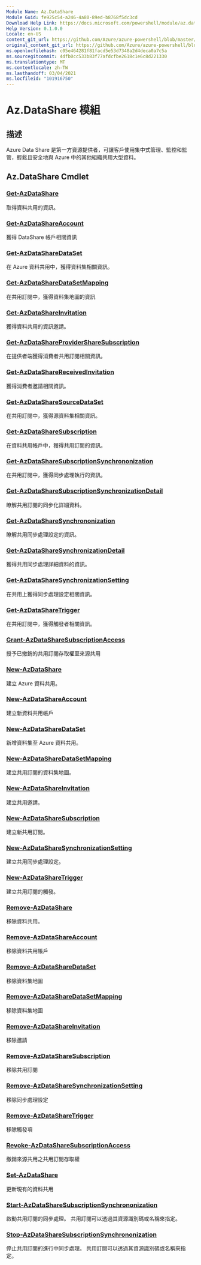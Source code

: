 ```yaml
---
Module Name: Az.DataShare
Module Guid: fe925c54-a246-4a80-89ed-b8768f5dc3cd
Download Help Link: https://docs.microsoft.com/powershell/module/az.datashare
Help Version: 0.1.0.0
Locale: en-US
content_git_url: https://github.com/Azure/azure-powershell/blob/master/src/DataShare/DataShare/help/Az.DataShare.md
original_content_git_url: https://github.com/Azure/azure-powershell/blob/master/src/DataShare/DataShare/help/Az.DataShare.md
ms.openlocfilehash: c05e464281f81facd5e53d7348a2d4deca0a7c5a
ms.sourcegitcommit: 4dfb0cc533b83f77afdcfbe2618c1e6c8d221330
ms.translationtype: MT
ms.contentlocale: zh-TW
ms.lasthandoff: 03/04/2021
ms.locfileid: "101916750"
---
```

# Az.DataShare 模組
## 描述
Azure Data Share 是第一方資源提供者，可讓客戶使用集中式管理、監控和監管，輕鬆且安全地與 Azure 中的其他組織共用大型資料。

## Az.DataShare Cmdlet
### [Get-AzDataShare](Get-AzDataShare.md)
取得資料共用的資訊。

### [Get-AzDataShareAccount](Get-AzDataShareAccount.md)
獲得 DataShare 帳戶相關資訊

### [Get-AzDataShareDataSet](Get-AzDataShareDataSet.md)
在 Azure 資料共用中，獲得資料集相關資訊。

### [Get-AzDataShareDataSetMapping](Get-AzDataShareDataSetMapping.md)
在共用訂閱中，獲得資料集地圖的資訊

### [Get-AzDataShareInvitation](Get-AzDataShareInvitation.md)
獲得資料共用的資訊邀請。

### [Get-AzDataShareProviderShareSubscription](Get-AzDataShareProviderShareSubscription.md)
在提供者端獲得消費者共用訂閱相關資訊。

### [Get-AzDataShareReceivedInvitation](Get-AzDataShareReceivedInvitation.md)
獲得消費者邀請相關資訊。

### [Get-AzDataShareSourceDataSet](Get-AzDataShareSourceDataSet.md)
在共用訂閱中，獲得源資料集相關資訊。

### [Get-AzDataShareSubscription](Get-AzDataShareSubscription.md)
在資料共用帳戶中，獲得共用訂閱的資訊。

### [Get-AzDataShareSubscriptionSynchrononization](Get-AzDataShareSubscriptionSynchronization.md)
在共用訂閱中，獲得同步處理執行的資訊。

### [Get-AzDataShareSubscriptionSynchronizationDetail](Get-AzDataShareSubscriptionSynchronizationDetail.md)
瞭解共用訂閱的同步化詳細資料。

### [Get-AzDataShareSynchrononization](Get-AzDataShareSynchronization.md)
瞭解共用同步處理設定的資訊。

### [Get-AzDataShareSynchronizationDetail](Get-AzDataShareSynchronizationDetail.md)
獲得共用同步處理詳細資料的資訊。

### [Get-AzDataShareSynchronizationSetting](Get-AzDataShareSynchronizationSetting.md)
在共用上獲得同步處理設定相關資訊。

### [Get-AzDataShareTrigger](Get-AzDataShareTrigger.md)
在共用訂閱中，獲得觸發者相關資訊。

### [Grant-AzDataShareSubscriptionAccess](Grant-AzDataShareSubscriptionAccess.md)
授予已撤銷的共用訂閱存取權至來源共用

### [New-AzDataShare](New-AzDataShare.md)
建立 Azure 資料共用。

### [New-AzDataShareAccount](New-AzDataShareAccount.md)
建立新資料共用帳戶

### [New-AzDataShareDataSet](New-AzDataShareDataSet.md)
新增資料集至 Azure 資料共用。

### [New-AzDataShareDataSetMapping](New-AzDataShareDataSetMapping.md)
建立共用訂閱的資料集地圖。

### [New-AzDataShareInvitation](New-AzDataShareInvitation.md)
建立共用邀請。

### [New-AzDataShareSubscription](New-AzDataShareSubscription.md)
建立新共用訂閱。

### [New-AzDataShareSynchronizationSetting](New-AzDataShareSynchronizationSetting.md)
建立共用同步處理設定。

### [New-AzDataShareTrigger](New-AzDataShareTrigger.md)
建立共用訂閱的觸發。

### [Remove-AzDataShare](Remove-AzDataShare.md)
移除資料共用。

### [Remove-AzDataShareAccount](Remove-AzDataShareAccount.md)
移除資料共用帳戶

### [Remove-AzDataShareDataSet](Remove-AzDataShareDataSet.md)
移除資料集地圖

### [Remove-AzDataShareDataSetMapping](Remove-AzDataShareDataSetMapping.md)
移除資料集地圖

### [Remove-AzDataShareInvitation](Remove-AzDataShareInvitation.md)
移除邀請

### [Remove-AzDataShareSubscription](Remove-AzDataShareSubscription.md)
移除共用訂閱

### [Remove-AzDataShareSynchronizationSetting](Remove-AzDataShareSynchronizationSetting.md)
移除同步處理設定

### [Remove-AzDataShareTrigger](Remove-AzDataShareTrigger.md)
移除觸發項

### [Revoke-AzDataShareSubscriptionAccess](Revoke-AzDataShareSubscriptionAccess.md)
撤銷來源共用之共用訂閱存取權

### [Set-AzDataShare](Set-AzDataShare.md)
更新現有的資料共用

### [Start-AzDataShareSubscriptionSynchrononization](Start-AzDataShareSubscriptionSynchronization.md)
啟動共用訂閱的同步處理。 共用訂閱可以透過其資源識別碼或名稱來指定。

### [Stop-AzDataShareSubscriptionSynchrononization](Stop-AzDataShareSubscriptionSynchronization.md)
停止共用訂閱的進行中同步處理。 共用訂閱可以透過其資源識別碼或名稱來指定。

